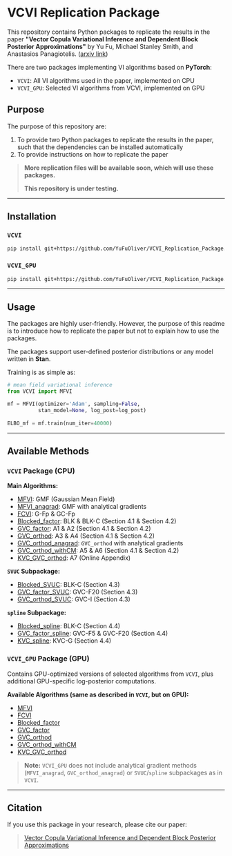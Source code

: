 # VCVI Replication Package

This repository contains Python packages to replicate the results in the paper **"Vector Copula Variational Inference and Dependent Block Posterior Approximations"** by Yu Fu, Michael Stanley Smith, and Anastasios Panagiotelis. ([arxiv link](https://arxiv.org/abs/2503.01072))

There are two packages implementing VI algorithms based on **PyTorch**:
- `VCVI`: All VI algorithms used in the paper, implemented on CPU
- `VCVI_GPU`: Selected VI algorithms from VCVI, implemented on GPU

## Purpose

The purpose of this repository are:
1. To provide two Python packages to replicate the results in the paper, such that the dependencies can be installed automatically
2. To provide instructions on how to replicate the paper

> **More replication files will be available soon, which will use these packages.**
> 
> **This repository is under testing.**

---

## Installation

### `VCVI`

```bash
pip install git+https://github.com/YuFuOliver/VCVI_Replication_Package.git#subdirectory=VCVI
```

### `VCVI_GPU`

```bash
pip install git+https://github.com/YuFuOliver/VCVI_Replication_Package.git#subdirectory=VCVI_GPU
```

---

## Usage
The packages are highly user-friendly. However, the purpose of this readme is to introduce how to replicate the paper but not to explain how to use the packages.

The packages support user-defined posterior distributions or any model written in **Stan**.

Training is as simple as:
```python
# mean field variational inference
from VCVI import MFVI

mf = MFVI(optimizer='Adam', sampling=False,
          stan_model=None, log_post=log_post)
          
ELBO_mf = mf.train(num_iter=40000)
```

---

## Available Methods

### `VCVI` Package (CPU)

**Main Algorithms:**
- [MFVI](https://github.com/YuFuOliver/VCVI_Replication_Package/blob/main/VCVI/MFVI.py): GMF (Gaussian Mean Field)
- [MFVI_anagrad](https://github.com/YuFuOliver/VCVI_Replication_Package/blob/main/VCVI/MFVI_anagrad.py): GMF with analytical gradients
- [FCVI](https://github.com/YuFuOliver/VCVI_Replication_Package/blob/main/VCVI/FCVI.py): G-Fp & GC-Fp
- [Blocked_factor](https://github.com/YuFuOliver/VCVI_Replication_Package/blob/main/VCVI/Blocked_factor.py): BLK & BLK-C (Section 4.1 & Section 4.2)
- [GVC_factor](https://github.com/YuFuOliver/VCVI_Replication_Package/blob/main/VCVI/GVC_factor.py): A1 & A2 (Section 4.1 & Section 4.2)
- [GVC_orthod](https://github.com/YuFuOliver/VCVI_Replication_Package/blob/main/VCVI/GVC_orthod.py): A3 & A4 (Section 4.1 & Section 4.2)
- [GVC_orthod_anagrad](https://github.com/YuFuOliver/VCVI_Replication_Package/blob/main/VCVI/GVC_orthod_anagrad.py): `GVC_orthod` with analytical gradients
- [GVC_orthod_withCM](https://github.com/YuFuOliver/VCVI_Replication_Package/blob/main/VCVI/GVC_orthod_withCM.py): A5 & A6 (Section 4.1 & Section 4.2)
- [KVC_GVC_orthod](https://github.com/YuFuOliver/VCVI_Replication_Package/blob/main/VCVI/KVC_GVC_orthod.py): A7 (Online Appendix)

**`SVUC` Subpackage:**
- [Blocked_SVUC](https://github.com/YuFuOliver/VCVI_Replication_Package/blob/main/VCVI/SVUC/Blocked_SVUC.py): BLK-C (Section 4.3)
- [GVC_factor_SVUC](https://github.com/YuFuOliver/VCVI_Replication_Package/blob/main/VCVI/SVUC/GVC_factor_SVUC.py): GVC-F20 (Section 4.3)
- [GVC_orthod_SVUC](https://github.com/YuFuOliver/VCVI_Replication_Package/blob/main/VCVI/SVUC/GVC_orthod_SVUC.py): GVC-I (Section 4.3)


**`spline` Subpackage:**
- [Blocked_spline](https://github.com/YuFuOliver/VCVI_Replication_Package/blob/main/VCVI/spline/Blocked_spline.py): BLK-C (Section 4.4)
- [GVC_factor_spline](https://github.com/YuFuOliver/VCVI_Replication_Package/blob/main/VCVI/spline/GVC_factor_spline.py): GVC-F5 & GVC-F20 (Section 4.4)
- [KVC_spline](https://github.com/YuFuOliver/VCVI_Replication_Package/blob/main/VCVI/spline/KVC_spline.py): KVC-G (Section 4.4)

### `VCVI_GPU` Package (GPU)

Contains GPU-optimized versions of selected algorithms from `VCVI`, plus additional GPU-specific log-posterior computations.

**Available Algorithms (same as described in `VCVI`, but on GPU):**
- [MFVI](https://github.com/YuFuOliver/VCVI_Replication_Package/blob/main/VCVI_GPU/MFVI.py)
- [FCVI](https://github.com/YuFuOliver/VCVI_Replication_Package/blob/main/VCVI_GPU/FCVI.py)
- [Blocked_factor](https://github.com/YuFuOliver/VCVI_Replication_Package/blob/main/VCVI_GPU/Blocked_factor.py)
- [GVC_factor](https://github.com/YuFuOliver/VCVI_Replication_Package/blob/main/VCVI_GPU/GVC_factor.py)
- [GVC_orthod](https://github.com/YuFuOliver/VCVI_Replication_Package/blob/main/VCVI_GPU/GVC_orthod.py)
- [GVC_orthod_withCM](https://github.com/YuFuOliver/VCVI_Replication_Package/blob/main/VCVI_GPU/GVC_orthod_withCM.py)
- [KVC_GVC_orthod](https://github.com/YuFuOliver/VCVI_Replication_Package/blob/main/VCVI_GPU/KVC_GVC_orthod.py)

> **Note:** `VCVI_GPU` does not include analytical gradient methods (`MFVI_anagrad`, `GVC_orthod_anagrad`) or `SVUC`/`spline` subpackages as in `VCVI`.

---


## Citation

If you use this package in your research, please cite our paper:  
> [Vector Copula Variational Inference and Dependent Block Posterior Approximations](https://arxiv.org/abs/2503.01072)
